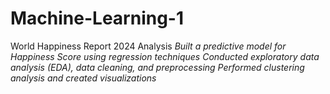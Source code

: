 # Machine-Learning-1
World Happiness Report 2024 Analysis
*Built a predictive model for Happiness Score using regression techniques*
*Conducted exploratory data analysis (EDA), data cleaning, and preprocessing*
*Performed clustering analysis and created visualizations*
